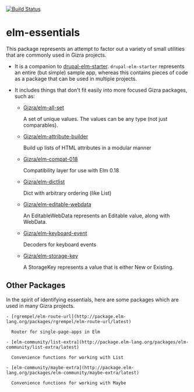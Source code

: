 [![Build Status](https://travis-ci.org/Gizra/elm-essentials.svg?branch=master)](https://travis-ci.org/Gizra/elm-essentials)

# elm-essentials

This package represents an attempt to factor out a variety of small utilities that
are commonly used in Gizra projects.

- It is a companion to [drupal-elm-starter](https://github.com/Gizra/drupal-elm-starter).
  `drupal-elm-starter` represents an entire (but simple) sample app, whereas this contains
  pieces of code as a package that can be used in multiple projects.

- It includes things that don't fit easily into more focused Gizra packages, such as:

    - [Gizra/elm-all-set](http://package.elm-lang.org/packages/Gizra/elm-all-set/latest)

      A set of unique values. The values can be any type (not just comparables).

    - [Gizra/elm-attribute-builder](http://package.elm-lang.org/packages/Gizra/elm-attribute-builder/latest)

      Build up lists of HTML attributes in a modular manner

    - [Gizra/elm-compat-018](http://package.elm-lang.org/packages/Gizra/elm-compat-018/latest)

      Compatibility layer for use with Elm 0.18

    - [Gizra/elm-dictlist](http://package.elm-lang.org/packages/Gizra/elm-dictlist/latest)

      Dict with arbitrary ordering (like List)

    - [Gizra/elm-editable-webdata](http://package.elm-lang.org/packages/Gizra/elm-editable-webdata/latest)

      An EditableWebData represents an Editable value, along with WebData.

    - [Gizra/elm-keyboard-event](http://package.elm-lang.org/packages/Gizra/elm-keyboard-event/latest)

      Decoders for keyboard events

    - [Gizra/elm-storage-key](http://package.elm-lang.org/packages/Gizra/elm-storage-key/latest)

      A StorageKey represents a value that is either New or Existing.


## Other Packages

In the spirit of identifying essentials, here are some packages which are used
in many Gizra projects.

    - [rgrempel/elm-route-url](http://package.elm-lang.org/packages/rgrempel/elm-route-url/latest)

      Router for single-page-apps in Elm

    - [elm-community/list-extra](http://package.elm-lang.org/packages/elm-community/list-extra/latest)

      Convenience functions for working with List

    - [elm-community/maybe-extra](http://package.elm-lang.org/packages/elm-community/maybe-extra/latest)

      Convenience functions for working with Maybe
